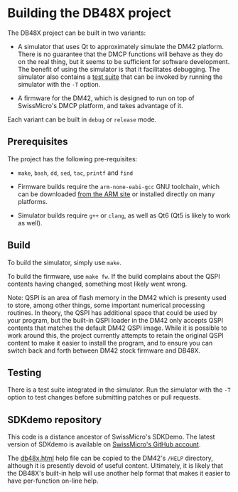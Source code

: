 # Building the DB48X project

The DB48X project can be built in two variants:

* A simulator that uses Qt to approximately simulate the DM42 platform. There is
  no guarantee that the DMCP functions will behave as they do on the real thing,
  but it seems to be sufficient for software development. The benefit of using
  the simulator is that it facilitates debugging. The simulator also contains a
  [test suite](https://www.youtube.com/watch?v=vT-I3UlROtA) that can be invoked
  by running the simulator with the `-T` option.

* A firmware for the DM42, which is designed to run on top of SwissMicro's DMCP
  platform, and takes advantage of it.

Each variant can be built in `debug` or `release` mode.


## Prerequisites

The project has the following pre-requisites:

* `make`, `bash`, `dd`, `sed`, `tac`, `printf` and `find`

* Firmware builds require the `arm-none-eabi-gcc` GNU toolchain, which can be
  downloaded [from the ARM site](https://developer.arm.com/open-source/gnu-toolchain/gnu-rm/downloads)
  or installed directly on many platforms.

* Simulator builds require `g++` or `clang`, as well as Qt6 (Qt5 is likely to
  work as well).



## Build

To build the simulator, simply use `make`.

To build the firmware, use `make fw`. If the build complains about the QSPI
contents having changed, something most likely went wrong.

Note: QSPI is an area of flash memory in the DM42 which is presenty used to
store, among other things, some important numerical processing routines. In
theory, the QSPI has additional space that could be used by your program, but
the built-in QSPI loader in the DM42 only accepts QSPI contents that matches
the default DM42 QSPI image. While it is possible to work around this, the
project currently attempts to retain the original QSPI content to make it easier
to install the program, and to ensure you can switch back and forth between DM42
stock firmware and DB48X.


## Testing

There is a test suite integrated in the simulator. Run the simulator with the
`-T` option to test changes before submitting patches or pull requests.


## SDKdemo repository

This code is a distance ancestor of SwissMicro's SDKDemo. The latest version of
SDKdemo is available on [SwissMicro's GitHub account](https://github.com/swissmicros/SDKdemo).

The [db48x.html](help/db48x.html) help file can be copied to the DM42's `/HELP`
directory, although it is presently devoid of useful content. Ultimately, it is
likely that the DB48X's built-in help will use another help format that makes it
easier to have per-function on-line help.
